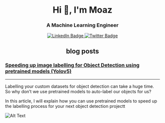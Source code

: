 <img src="https://komarev.com/ghpvc/?username=moaaztaha&style=flat-square&color=blue" alt=""/>


<h1 align="center">Hi 👋, I'm Moaz</h1>
<h3 align="center">A Machine Learning Engineer</h3>


<div id="badges" align="center">
  <a href="https://www.linkedin.com/in/moaz-lasheen/">
    <img src="https://img.shields.io/badge/LinkedIn-blue?style=for-the-badge&logo=linkedin&logoColor=white" alt="LinkedIn Badge"/>
  </a>
  <a href="https://medium.com/@moaaztaha7">
    <img src="https://img.shields.io/badge/Medium-black?logo=medium&logoColor=white&style=for-the-badge" alt="Twitter Badge"/>
  </a>
</div>

## <div align="center">blog posts</div>

<article>
  <h3><a href="https://medium.com/@moaaztaha7/speeding-up-image-labelling-using-pretrained-models-22c912d6609a">Speeding up image labelling for Object Detection using pretrained models (Yolov5)</a></h3>
  
  ---
  
  <p>Labelling your custom datasets for object detection can take a huge time. So why don’t we use pretrained models to auto-label our objects for us?
    
In this article, I will explain how you can use pretrained models to speed up the labelling process for your next object detection projectt</p>
</article>


![Alt Text](https://media.giphy.com/media/vFKqnCdLPNOKc/giphy.gif)
